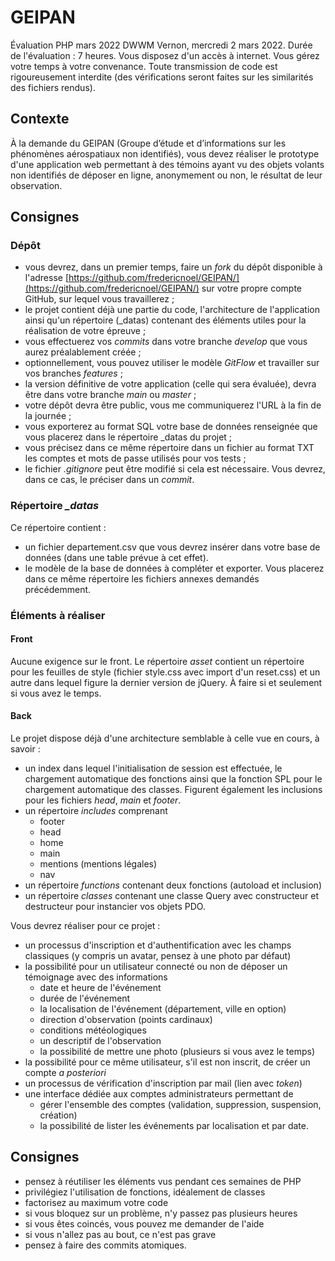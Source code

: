 # GEIPAN

Évaluation PHP mars 2022 DWWM Vernon, mercredi 2 mars 2022.
Durée de l'évaluation : 7 heures.
Vous disposez d'un accès à internet.
Vous gérez votre temps à votre convenance.
Toute transmission de code est rigoureusement interdite (des vérifications seront faites sur les similarités des fichiers rendus).

## Contexte

À la demande du GEIPAN (Groupe d’étude et d’informations sur les phénomènes aérospatiaux non identifiés), vous devez réaliser le prototype d'une application web permettant à des témoins ayant vu des objets volants non identifiés de déposer en ligne, anonymement ou non, le résultat de leur observation.

## Consignes

### Dépôt

- vous devrez, dans un premier temps, faire un *fork* du dépôt disponible à l'adresse [https://github.com/fredericnoel/GEIPAN/](https://github.com/fredericnoel/GEIPAN/) sur votre propre compte GitHub, sur lequel vous travaillerez ;
- le projet contient déjà une partie du code, l'architecture de l'application ainsi qu'un répertoire (_datas) contenant des éléments utiles pour la réalisation de votre épreuve ;
- vous effectuerez vos *commits* dans votre branche *develop* que vous aurez préalablement créée ;
- optionnellement, vous pouvez utiliser le modèle *GitFlow* et travailler sur vos branches *features* ;
- la version définitive de votre application (celle qui sera évaluée), devra être dans votre branche *main* ou *master* ;
- votre dépôt devra être public, vous me communiquerez l'URL à la fin de la journée ;
- vous exporterez au format SQL votre base de données renseignée que vous placerez dans le répertoire _datas du projet ;
- vous précisez dans ce même répertoire dans un fichier au format TXT les comptes et mots de passe utilisés pour vos tests ;
- le fichier *.gitignore* peut être modifié si cela est nécessaire. Vous devrez, dans ce cas, le préciser dans un *commit*.

### Répertoire *_datas*

Ce répertoire contient :
- un fichier departement.csv que vous devrez insérer dans votre base de données (dans une table prévue à cet effet).
- le modèle de la base de données à compléter et exporter.
Vous placerez dans ce même répertoire les fichiers annexes demandés précédemment.

### Éléments à réaliser

#### Front

Aucune exigence sur le front. Le répertoire *asset* contient un répertoire pour les feuilles de style (fichier style.css avec import d'un reset.css) et un autre dans lequel figure la dernier version de jQuery. À faire si et seulement si vous avez le temps.

#### Back

Le projet dispose déjà d'une architecture semblable à celle vue en cours, à savoir :
- un index dans lequel l'initialisation de session est effectuée, le chargement automatique des fonctions ainsi que la fonction SPL pour le chargement automatique des classes. Figurent également les inclusions pour les fichiers *head*, *main* et *footer*.
- un répertoire *includes* comprenant
    - footer
    - head
    - home
    - main
    - mentions (mentions légales)
    - nav
- un répertoire *functions* contenant deux fonctions (autoload et inclusion)
- un répertoire *classes* contenant une classe Query avec constructeur et destructeur pour instancier vos objets PDO.

Vous devrez réaliser pour ce projet :
- un processus d'inscription et d'authentification avec les champs classiques (y compris un avatar, pensez à une photo par défaut)
- la possibilité pour un utilisateur connecté ou non de déposer un témoignage avec des informations 
    - date et heure de l'événement
    - durée de l'événement
    - la localisation de l'événement (département, ville en option)
    - direction d'observation (points cardinaux)
    - conditions météologiques
    - un descriptif de l'observation
    - la possibilité de mettre une photo (plusieurs si vous avez le temps)
- la possibilité pour ce même utilisateur, s'il est non inscrit, de créer un compte *a posteriori*
- un processus de vérification d'inscription par mail (lien avec *token*)
- une interface dédiée aux comptes administrateurs permettant de
    - gérer l'ensemble des comptes (validation, suppression, suspension, création)
    - la possibilité de lister les événements par localisation et par date.

## Consignes

- pensez à réutiliser les éléments vus pendant ces semaines de PHP
- privilégiez l'utilisation de fonctions, idéalement de classes
- factorisez au maximum votre code
- si vous bloquez sur un problème, n'y passez pas plusieurs heures
- si vous êtes coincés, vous pouvez me demander de l'aide
- si vous n'allez pas au bout, ce n'est pas grave
- pensez à faire des commits atomiques.